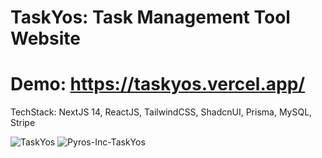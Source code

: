 # TaskYos: Task Management Tool Website
# Demo: https://taskyos.vercel.app/
TechStack: NextJS 14, ReactJS, TailwindCSS, ShadcnUI, Prisma, MySQL, Stripe

![TaskYos](https://github.com/Liam-Piro/TaskYos/assets/109366637/94e95b75-53f1-49ca-98c3-e0073db8c5cb)
![Pyros-Inc-TaskYos](https://github.com/Liam-Piro/TaskYos/assets/109366637/f6850d99-ec1a-49be-a35e-2c57bbaf14b8)
